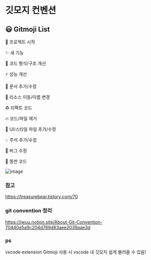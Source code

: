 # 깃모지 컨벤션



## 😃 Gitmoji List

🎉 프로젝트 시작

✨ 새 기능

🎨 코드 형식/구조 개선

⚡️ 성능 개선

📝 문서 추가/수정

🚚 리소스 이동/이름 변경

♻️ 리팩트 코드

🔥 코드/파일 제거

💄 UI/스타일 파일 추가/수정

💡 주석 추가/수정

🐛 버그 수정

💩 똥싼 코드




![image](https://user-images.githubusercontent.com/72546335/146418196-617c076c-4784-497c-b293-6d444f651f3e.png)




### 참고
https://treasurebear.tistory.com/70

### git convention 정리
https://jwuu.notion.site/About-Git-Convention-70440e5a9c204d769d83aee2039aae3d

### ps
vscode extension Gitmoji 사용 시 vscode 내 깃모지 쉽게 불러올 수 있음!
